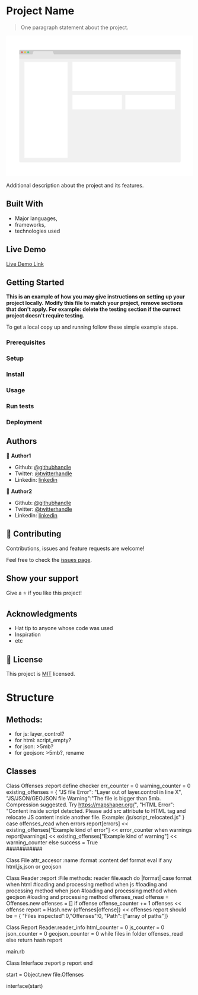 # Project Name

> One paragraph statement about the project.

![screenshot](./app_screenshot.png)

Additional description about the project and its features.

## Built With

- Major languages,
- frameworks,
- technologies used

## Live Demo

[Live Demo Link](https://livedemo.com)


## Getting Started

**This is an example of how you may give instructions on setting up your project locally.**
**Modify this file to match your project, remove sections that don't apply. For example: delete the testing section if the currect project doesn't require testing.**


To get a local copy up and running follow these simple example steps.

### Prerequisites

### Setup

### Install

### Usage

### Run tests

### Deployment



## Authors

👤 **Author1**

- Github: [@githubhandle](https://github.com/githubhandle)
- Twitter: [@twitterhandle](https://twitter.com/twitterhandle)
- Linkedin: [linkedin](https://linkedin.com/linkedinhandle)

👤 **Author2**

- Github: [@githubhandle](https://github.com/githubhandle)
- Twitter: [@twitterhandle](https://twitter.com/twitterhandle)
- Linkedin: [linkedin](https://linkedin.com/linkedinhandle)

## 🤝 Contributing

Contributions, issues and feature requests are welcome!

Feel free to check the [issues page](issues/).

## Show your support

Give a ⭐️ if you like this project!

## Acknowledgments

- Hat tip to anyone whose code was used
- Inspiration
- etc

## 📝 License

This project is [MIT](lic.url) licensed.

# Structure

## Methods:

- for js: layer_control?
- for html: script_empty?
- for json: >5mb?
- for geojson: >5mb?, rename

## Classes

Class Offenses
    :report
    define checker
        err_counter = 0
        warning_counter = 0
        existing_offenses = { "JS file Error": "Layer out of layer.control in line X", "JS/JSON/GEOJSON file Warning":"The file is bigger than 5mb. Compression suggested. Try https://mapshaper.org/", "HTML Error": "Content inside script detected. Please add src attribute to HTML tag and relocate JS content inside another file. Example: /js/script_relocated.js" }
        case offenses_read
            when errors
                report[errors] << existing_offenses["Example kind of error"]
                << error_counter
            when warnings    
                report[warnings] << existing_offenses["Example kind of warning"]
                << warning_counter
            else success = True   
###########

Class File
    attr_accesor :name :format :content
    def format
        eval if any html,js,json or geojson             

Class Reader
    :report :File
    methods:
        reader
            file.each do |format|
                case format
                when html
                    #loading and processing method
                when js
                    #loading and processing method
                when json
                    #loading and processing method
                when geojson
                    #loading and processing method
        offenses_read
            offense = Offenses.new
            offenses = []
            if offense
                offense_counter += 1
                offenses << offense
        report = Hash.new {offenses[offense]} << offenses
        report should be = { "Files inspected":0,"Offenses":0, "Path": ["array of paths"]}   

Class Report
    Reader.reader_info
    html_counter = 0
    js_counter = 0
    json_counter = 0
    geojson_counter = 0
    while files in folder
        offenses_read
    else
        return hash report

main.rb

Class Interface
    :report
    p report
end    

start = Object.new file.Offenses

interface(start)
